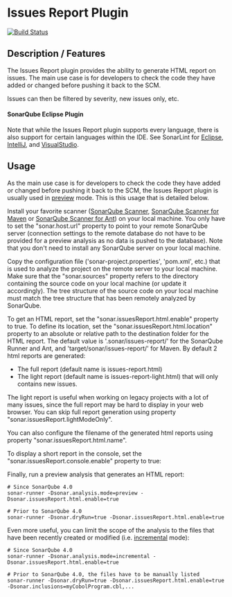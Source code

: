 Issues Report Plugin
====================
[![Build Status](https://api.travis-ci.org/SonarQubeCommunity/sonar-issues-report.svg)](https://travis-ci.org/SonarQubeCommunity/sonar-issues-report)

## Description / Features
The Issues Report plugin provides the ability to generate HTML report on issues.
The main use case is for developers to check the code they have added or changed before pushing it back to the SCM.

Issues can then be filtered by severity, new issues only, etc.

#### SonarQube Eclipse Plugin
Note that while the Issues Report plugin supports every language, there is also support for certain languages within the IDE. See SonarLint for [Eclipse](http://www.sonarlint.org/eclipse/index.html), [IntelliJ](http://www.sonarlint.org/intellij/index.html), and [VisualStudio](http://www.sonarlint.org/visualstudio/index.html).

## Usage
As the main use case is for developers to check the code they have added or changed before pushing it back to the SCM, the Issues Report plugin is usually used in [preview](http://docs.sonarqube.org/display/SONAR/Concepts) mode. This is this usage that is detailed below.

Install your favorite scanner ([SonarQube Scanner](http://docs.sonarqube.org/display/SCAN/Analyzing+with+SonarQube+Scanner), [SonarQube Scanner for Maven](http://docs.sonarqube.org/display/SCAN/Analyzing+with+SonarQube+Scanner+for+Maven) or [SonarQube Scanner for Ant](http://docs.sonarqube.org/display/SCAN/Analyzing+with+SonarQube+Scanner+for+Ant)) on your local machine. You only have to set the "sonar.host.url" property to point to your remote SonarQube server (connection settings to the remote database do not have to be provided for a preview analysis as no data is pushed to the database). Note that you don't need to install any SonarQube server on your local machine.

Copy the configuration file ('sonar-project.properties', 'pom.xml', etc.) that is used to analyze the project on the remote server to your local machine. Make sure that the "sonar.sources" property refers to the directory containing the source code on your local machine (or update it accordingly). The tree structure of the source code on your local machine must match the tree structure that has been remotely analyzed by SonarQube. 

To get an HTML report, set the "sonar.issuesReport.html.enable" property to true. To define its location, set the "sonar.issuesReport.html.location" property to an absolute or relative path to the destination folder for the HTML report. The default value is '.sonar/issues-report/' for the SonarQube Runner and Ant, and 'target/sonar/issues-report/' for Maven. By default 2 html reports are generated:
* The full report (default name is issues-report.html)
* The light report (default name is issues-report-light.html) that will only contains new issues.

The light report is useful when working on legacy projects with a lot of many issues, since the full report may be hard to display in your web browser. You can skip full report generation using property "sonar.issuesReport.lightModeOnly".

You can also configure the filename of the generated html reports using property "sonar.issuesReport.html.name".

To display a short report in the console, set the "sonar.issuesReport.console.enable" property to true:

Finally, run a preview analysis that generates an HTML report:
```
# Since SonarQube 4.0
sonar-runner -Dsonar.analysis.mode=preview -Dsonar.issuesReport.html.enable=true

# Prior to SonarQube 4.0
sonar-runner -Dsonar.dryRun=true -Dsonar.issuesReport.html.enable=true
```

Even more useful, you can limit the scope of the analysis to the files that have been recently created or modified (i.e. [incremental](http://docs.sonarqube.org/display/SONAR/Concepts) mode):
```
# Since SonarQube 4.0
sonar-runner -Dsonar.analysis.mode=incremental -Dsonar.issuesReport.html.enable=true
 
# Prior to SonarQube 4.0, the files have to be manually listed
sonar-runner -Dsonar.dryRun=true -Dsonar.issuesReport.html.enable=true -Dsonar.inclusions=myCobolProgram.cbl,...
```
 
